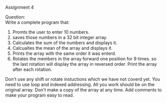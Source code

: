 Assignment 4

Question:  
Write a complete program that:
1. Promts the user to enter 10 numbers.  
2. saves those numbers in a 32 bit integer array.  
3. Calculates the sum of the numbers and displays it.  
4. Calcualtes the mean of the array and displays it.  
5. Prints the array with the same order it was enterd.  
6. Rotates the members in the array forward one position for  9 times. so the last rotation will display the array in reversed order. Print the array after each rotation.  

Don't use any shift or rotate instuctions which we have not coverd yet. You need to use loop and indexed addressing. All you work should be on the original array. Don't make a copy of the array at any time. Add comments to make your program easy to read.